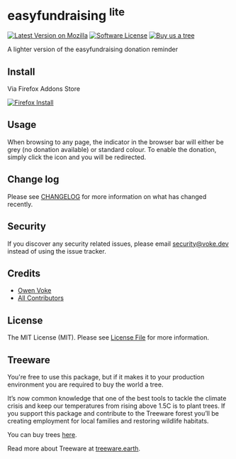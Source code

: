# easyfundraising <sup>lite</sup>

[![Latest Version on Mozilla][ico-version]][link-addons]
[![Software License][ico-license]](LICENSE.md)
[![Buy us a tree][ico-treeware-gifting]][link-treeware-gifting]

A lighter version of the easyfundraising donation reminder

## Install

Via Firefox Addons Store

[![Firefox Install](https://img.shields.io/amo/v/easyfundraising-lite?label=install%20in%20Firefox&logo=firefox&style=flat-square)](https://addons.mozilla.org/addon/easyfundraising-lite)

## Usage

When browsing to any page, the indicator in the browser bar will either be grey (no donation available) or standard colour. To enable the donation, simply click the icon and you will be redirected.

## Change log

Please see [CHANGELOG](CHANGELOG.md) for more information on what has changed recently.

## Security

If you discover any security related issues, please email security@voke.dev instead of using the issue tracker.

## Credits

- [Owen Voke][link-author]
- [All Contributors][link-contributors]

## License

The MIT License (MIT). Please see [License File](LICENSE.md) for more information.

## Treeware

You're free to use this package, but if it makes it to your production environment you are required to buy the world a tree.

It’s now common knowledge that one of the best tools to tackle the climate crisis and keep our temperatures from rising above 1.5C is to plant trees. If you support this package and contribute to the Treeware forest you’ll be creating employment for local families and restoring wildlife habitats.

You can buy trees [here][link-treeware-gifting].

Read more about Treeware at [treeware.earth][link-treeware].

[ico-version]: https://img.shields.io/amo/v/easyfundraising-lite?style=flat-square
[ico-license]: https://img.shields.io/badge/license-MIT-brightgreen.svg?style=flat-square
[ico-downloads]: https://img.shields.io/packagist/dt/owenvoke/easyfundraising-lite.svg?style=flat-square
[ico-treeware-gifting]: https://img.shields.io/badge/Treeware-%F0%9F%8C%B3-lightgreen?style=flat-square

[link-addons]: https://addons.mozilla.org/addon/easyfundraising-lite
[link-github-actions]: https://github.com/owenvoke/easyfundraising-lite/actions
[link-treeware]: https://treeware.earth
[link-treeware-gifting]: https://ecologi.com/owenvoke?gift-trees
[link-author]: https://github.com/owenvoke
[link-contributors]: ../../contributors
